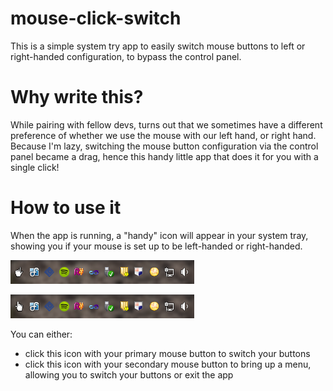 mouse-click-switch
==================

This is a simple system try app to easily switch mouse buttons to left or right-handed configuration, to bypass the control panel.

Why write this?
===============
While pairing with fellow devs, turns out that we sometimes have a different preference of whether we use the mouse with our left hand, or right hand.
Because I'm lazy, switching the mouse button configuration via the control panel became a drag, hence this handy little app that does it for you with a single click!

How to use it
=============
When the app is running, a "handy" icon will appear in your system tray, showing you if your mouse is set up to be left-handed or right-handed.

![Alt text](./ReadmeImages/left-handed.png "Mouse set up as left-handed")

![Alt text](./ReadmeImages/right-handed.png "Mouse set up as right-handed")

You can either:
- click this icon with your primary mouse button to switch your buttons
- click this icon with your secondary mouse button to bring up a menu, allowing you to switch your buttons or exit the app
